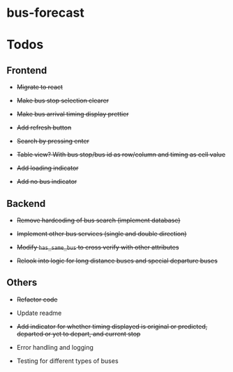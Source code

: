 # bus-forecast

# Todos

## Frontend

- ~~Migrate to react~~

- ~~Make bus stop selection clearer~~

- ~~Make bus arrival timing display prettier~~

- ~~Add refresh button~~

- ~~Search by pressing enter~~

- ~~Table view? With bus stop/bus id as row/column and timing as cell value~~

- ~~Add loading indicator~~

- ~~Add no bus indicator~~

## Backend

- ~~Remove hardcoding of bus search (implement database)~~

- ~~Implement other bus services (single and double direction)~~

- ~~Modify `has_same_bus` to cross verify with other attributes~~

- ~~Relook into logic for long distance buses and special departure buses~~

## Others

- ~~Refactor code~~

- Update readme

- ~~Add indicator for whether timing displayed is original or predicted, departed or yet to depart, and current stop~~

- Error handling and logging

- Testing for different types of buses